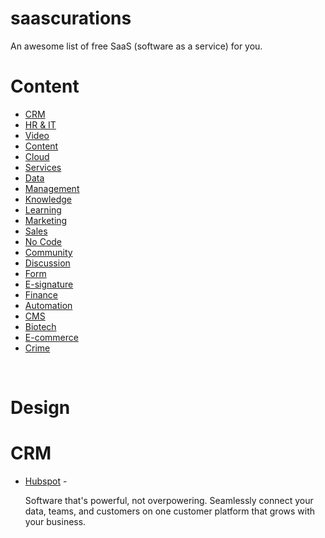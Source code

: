 # saascurations
An awesome list of free SaaS (software as a service) for you.

<h1>Content</h1> 
  <ul>
      <li><a href="">CRM</a></li>
      <li><a href="">HR & IT </a></li>
      <li><a href="">Video</a></li>
      <li><a href="">Content</a></li>
      <li><a href="">Cloud</a></li>
      <li><a href="">Services</a></li>
      <li><a href="">Data</a></li>
      <li><a href="">Management</a></li>
      <li><a href="">Knowledge</a></li>
      <li><a href="">Learning</a></li>
      <li><a href="">Marketing</a></li>
      <li><a href="">Sales</a></li>
      <li><a href="">No Code</a></li>
      <li><a href="">Community</a></li>
      <li><a href="">Discussion</a></li>
      <li><a href="">Form</a></li>
      <li><a href=""> E-signature</a></li>
      <li><a href="">Finance</a></li>
      <li><a href="">Automation</a></li>
      <li><a href="">CMS </a></li>
      <li><a href="">Biotech</a></li>
      <li><a href="">E-commerce</a></li>
      <li><a href="">Crime</a></li>
    </ul>
    <br />
   <h1>Design</h1>
        <h1>CRM</h1>
<ul>
  <li><a href="https://www.hubspot.com/">Hubspot</a> - <p>Software that's powerful, not overpowering. Seamlessly connect your data, teams, and customers on one customer platform that grows with your business.</p></li>



</ul>
